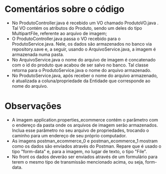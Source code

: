 # Comentários sobre o código

* No ProdutoController.java é recebido um VO chamado ProdutoVO.java . Tal VO contém os atributos do Produto, sendo um deles do tipo MultipartFile, referente ao arquivo de imagem;
* O ProdutoController.java passa o VO recebido para o ProdutoService.java. Nele, os dados são armazenados no banco via repository.save e, a seguir, usando o ArquivoService.java, a imagem é armazenada numa pasta. 
* No ArquivoService.java o nome do arquivo de imagem é concatenado com o id do produto que acabou de ser salvo no banco. Tal classe retorna para o ProdutoService.java o nome do arquivo armazenado.
* No ProdutoService.java, após receber o nome do arquivo armazenado, é atualizada a coluna/propriedade da Entidade que corresponde ao nome do arquivo.

# Observações
* A imagem application.properties_ecommerce contém o parâmetro com o endereço da pasta onde os arquivos de imagem serão armazenados. Inclua esse parâmetro no seu arquivo de propriedades, trocando o caminho para um endereço de seu próprio computador.
* As imagens postman_ecommerce_0 e postman_ecommerce_1 mostram como os dados são enviados através do Postman. Repare que é usado o tipo "form-data" e, para a imagem, no lugar de texto, o tipo "File".
* No front os dados deverão ser enviados através de um formulário para terem o mesmo tipo de transmissão mencionado acima, ou seja, form-data.
